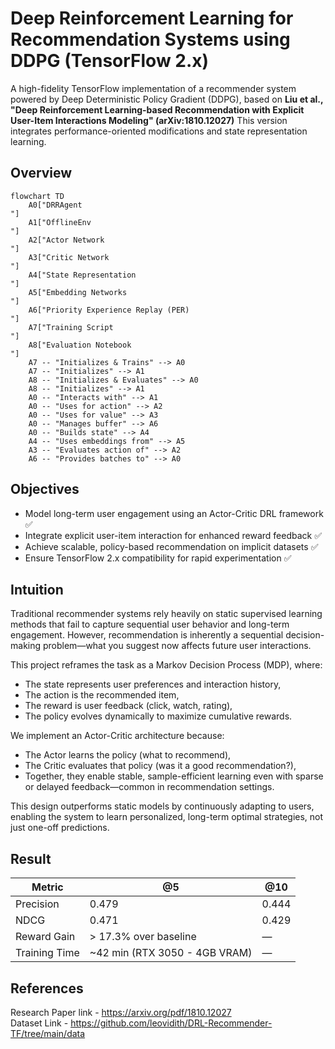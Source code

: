 # Deep Reinforcement Learning for Recommendation Systems using DDPG (TensorFlow 2.x)

A high-fidelity TensorFlow implementation of a recommender system powered by Deep Deterministic Policy Gradient (DDPG), based on
**Liu et al., "Deep Reinforcement Learning-based Recommendation with Explicit User-Item Interactions Modeling" (arXiv:1810.12027)**
This version integrates performance-oriented modifications and state representation learning.

## Overview
```mermaid
flowchart TD
    A0["DRRAgent
"]
    A1["OfflineEnv
"]
    A2["Actor Network
"]
    A3["Critic Network
"]
    A4["State Representation
"]
    A5["Embedding Networks
"]
    A6["Priority Experience Replay (PER)
"]
    A7["Training Script
"]
    A8["Evaluation Notebook
"]
    A7 -- "Initializes & Trains" --> A0
    A7 -- "Initializes" --> A1
    A8 -- "Initializes & Evaluates" --> A0
    A8 -- "Initializes" --> A1
    A0 -- "Interacts with" --> A1
    A0 -- "Uses for action" --> A2
    A0 -- "Uses for value" --> A3
    A0 -- "Manages buffer" --> A6
    A0 -- "Builds state" --> A4
    A4 -- "Uses embeddings from" --> A5
    A3 -- "Evaluates action of" --> A2
    A6 -- "Provides batches to" --> A0
```


## Objectives
- Model long-term user engagement using an Actor-Critic DRL framework ✅
- Integrate explicit user-item interaction for enhanced reward feedback ✅ 
- Achieve scalable, policy-based recommendation on implicit datasets ✅
- Ensure TensorFlow 2.x compatibility for rapid experimentation ✅

## Intuition 
Traditional recommender systems rely heavily on static supervised learning methods that fail to capture sequential user behavior and long-term engagement. However, recommendation is inherently a sequential decision-making problem—what you suggest now affects future user interactions.

This project reframes the task as a Markov Decision Process (MDP), where:
- The state represents user preferences and interaction history,
- The action is the recommended item,
- The reward is user feedback (click, watch, rating),
- The policy evolves dynamically to maximize cumulative rewards.

We implement an Actor-Critic architecture because:
- The Actor learns the policy (what to recommend),
- The Critic evaluates that policy (was it a good recommendation?),
- Together, they enable stable, sample-efficient learning even with sparse or delayed feedback—common in recommendation settings.

This design outperforms static models by continuously adapting to users, enabling the system to learn personalized, long-term optimal strategies, not just one-off predictions.

## Result
| Metric        | @5     | @10    |
|---------------|--------|--------|
| Precision     | 0.479  | 0.444  |
| NDCG          | 0.471  | 0.429  |
| Reward Gain   | \> 17.3% over baseline | — |
| Training Time | \~42 min (RTX 3050 - 4GB VRAM) | — |

## References 
Research Paper link - https://arxiv.org/pdf/1810.12027
<br>
Dataset Link - https://github.com/leovidith/DRL-Recommender-TF/tree/main/data

